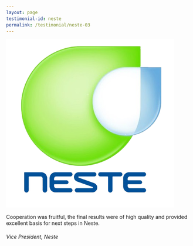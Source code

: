 ```yaml
---
layout: page
testimonial-id: neste
permalink: /testimonial/neste-03
---
```


![Neste](/images/brand-logos/Neste-oil2.png)

Cooperation was fruitful, the final results were of high quality and provided excellent basis for next steps in Neste.

###### Vice President, Neste
